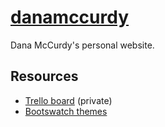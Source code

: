 # [danamccurdy](http://nicolasmccurdy.github.io/danamccurdy)

Dana McCurdy's personal website.

## Resources
- [Trello board](https://trello.com/b/hK0hhEDy/dana-s-website) (private)
- [Bootswatch themes](http://bootswatch.com)
